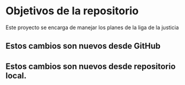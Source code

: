 # Objetivos de la repositorio

Este proyecto se encarga de manejar los planes de la liga de la justicia


## Estos cambios son nuevos desde GitHub
## Estos cambios son nuevos desde repositorio local.